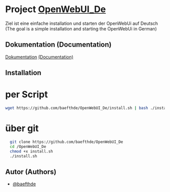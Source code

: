 
# Project [OpenWebUI_De](https://github.com/baefthde/OpenWebUI_De/)


Ziel ist eine einfache installation und starten der OpenWebUi auf Deutsch
(The goal is a simple installation and starting the OpenWebUi in German)

## Dokumentation (Documentation)


[Dokumentation](https://github.com/baefthde/OpenWebUI_De/doc/) [(Documentation)](https://github.com/baefthde/OpenWebUI_De/doc/)

## Installation

# per Script

```bash
wget https://github.com/baefthde/OpenWebUI_De/install.sh | bash ./install.sh
```

# über git

```bash
  git clone https://github.com/baefthde/OpenWebUI_De
  cd /OpenWebUI_De
  chmod +x install.sh
  ./install.sh
```
    
## Autor (Authors)

- [@baefthde](https://www.github.com/baefthde)
